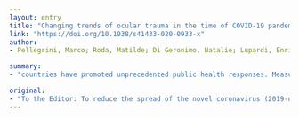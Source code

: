 ```yaml
---
layout: entry
title: "Changing trends of ocular trauma in the time of COVID-19 pandemic"
link: "https://doi.org/10.1038/s41433-020-0933-x"
author:
- Pellegrini, Marco; Roda, Matilde; Di Geronimo, Natalie; Lupardi, Enrico; Giannaccare, Giuseppe; Schiavi, Costantino

summary:
- "countries have promoted unprecedented public health responses. Measures aim at reducing the epidemic as well as its peak. In Italy, the government ordered people to stay home. All commercial and productive activities, except those providing essential services, were obligated to remain closed. The measures aim to decrease the acute pressure on the health-care system. It was ordered to keep home, restricting movements with exception of work, urgent matters and health reasons. Countries have promoted a range of public health response measures. They aim to reduce the spread of the novel coronavirus (2019-nCoV measures to reduce its peak in order to reduce public health."

original:
- "To the Editor: To reduce the spread of the novel coronavirus (2019-nCoV), countries have promoted a range of unprecedented public health responses. These measures aim at reducing the final size of the epidemic as well as its peak in order to decrease the acute pressure on the health-care system. In Italy, the government ordered people to stay home, restricting movements with the exception of work, urgent matters and health reasons. Furthermore, all commercial and productive activities, except those providing essential services, were obligated to remain closed."
---
```



